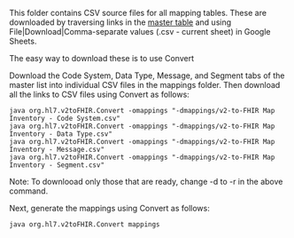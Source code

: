 This folder contains CSV source files for all mapping tables.  These are downloaded by traversing links
in the [master table](https://docs.google.com/spreadsheets/d/1PaFYPSSq4oplTvw_4OgOn6h2Bs_CMvCAU9CqC4tPBgk/edit#gid=484860251)
and using File|Download|Comma-separate values (.csv - current sheet) in Google Sheets.

The easy way to download these is to use Convert

Download the Code System, Data Type, Message, and Segment tabs of the master list into
individual CSV files in the mappings folder.  Then download all the links to CSV files
using Convert as follows:

    java org.hl7.v2toFHIR.Convert -omappings "-dmappings/v2-to-FHIR Map Inventory - Code System.csv"
    java org.hl7.v2toFHIR.Convert -omappings "-dmappings/v2-to-FHIR Map Inventory - Data Type.csv"
    java org.hl7.v2toFHIR.Convert -omappings "-dmappings/v2-to-FHIR Map Inventory - Message.csv"
    java org.hl7.v2toFHIR.Convert -omappings "-dmappings/v2-to-FHIR Map Inventory - Segment.csv"

Note: To downlooad only those that are ready, change -d to -r in the above command.

Next, generate the mappings using Convert as follows:

    java org.hl7.v2toFHIR.Convert mappings